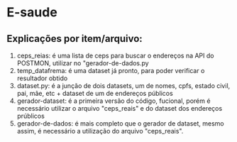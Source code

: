 # E-saude

## Explicações por item/arquivo:

<ol>
  <li>ceps_reias: é uma lista de ceps para buscar o endereços na API do POSTMON, utilizar no "gerador-de-dados.py</li>
  <li>temp_datafrema: é uma dataset já pronto, para poder verificar o resultador obtido</li>
  <li>dataset.py: é a junção de dois datasets, um de nomes, cpfs, estado civil, pai, mãe, etc + dataset de um de endereços públicos</li>
  <li>gerador-dataset: é a primeira versão do código, fucional, porém é necessário utilizar o arquivo "ceps_reais" e do dataset dos endereços prúblicos</li>
  <li>gerador-de-dados: é mais completo que o gerador de dataset, mesmo assim, é necessário a utilização do arquivo "ceps_reais".</li>
</ol>
